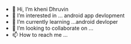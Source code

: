 - 👋 Hi, I’m kheni Dhruvin
- 👀 I’m interested in ... android app devlopment
- 🌱 I’m currently learning ...android devloper
- 💞️ I’m looking to collaborate on ... 
- 📫 How to reach me ...  
 
<!---
Khenidhruvin2001/Khenidhruvin2001 is a ✨ special ✨ repository because its `README.md` (this file) appears on your GitHub profile.
You can click the Preview link to take a look at your changes.
--->

